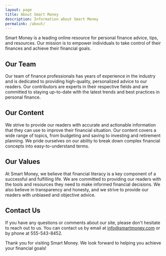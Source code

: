 ```yaml
---
layout: page
title: About Smart Money
description: Information about Smart Money
permalink: /about/
---
```

Smart Money is a leading online resource for personal finance advice, tips, and resources. Our mission is to empower individuals to take control of their finances and achieve their financial goals.

## Our Team

Our team of finance professionals has years of experience in the industry and is dedicated to providing high-quality, personalized advice to our readers. Our contributors are experts in their respective fields and are committed to staying up-to-date with the latest trends and best practices in personal finance.

## Our Content

We strive to provide our readers with accurate and actionable information that they can use to improve their financial situation. Our content covers a wide range of topics, from budgeting and saving to investing and retirement planning. We pride ourselves on our ability to break down complex financial concepts into easy-to-understand terms.

## Our Values

At Smart Money, we believe that financial literacy is a key component of a successful and fulfilling life. We are committed to providing our readers with the tools and resources they need to make informed financial decisions. We also believe in transparency and honesty, and we strive to provide our readers with unbiased and objective advice.

## Contact Us

If you have any questions or comments about our site, please don't hesitate to reach out to us. You can contact us by email at info@smartmoney.com or by phone at 555-543-8452.

Thank you for visiting Smart Money. We look forward to helping you achieve your financial goals!